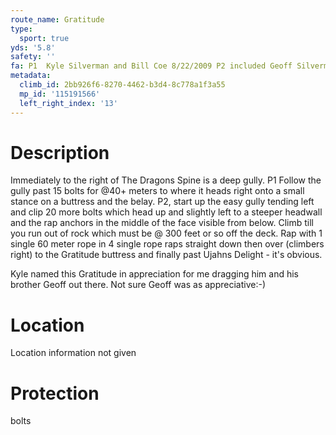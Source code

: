 ```yaml
---
route_name: Gratitude
type:
  sport: true
yds: '5.8'
safety: ''
fa: P1  Kyle Silverman and Bill Coe 8/22/2009 P2 included Geoff Silverman 7/15/2010
metadata:
  climb_id: 2bb926f6-8270-4462-b3d4-8c778a1f3a55
  mp_id: '115191566'
  left_right_index: '13'
---
```

# Description
Immediately to the right of The Dragons Spine is a deep gully. P1 Follow the gully past 15 bolts for @40+ meters to where it heads right onto a small stance on a buttress and the belay. P2, start up the easy gully tending left and clip 20 more bolts which head up and slightly left to a steeper headwall and the rap anchors in the middle of the face visible from below. Climb till you run out of rock which must be @ 300 feet or so off the deck. Rap with 1 single 60 meter rope in 4 single rope raps straight down then over (climbers right) to the Gratitude buttress and finally past Ujahns Delight - it's obvious.

Kyle named this Gratitude in appreciation for me dragging him and his brother Geoff out there. Not sure Geoff was as appreciative:-)

# Location
Location information not given

# Protection
bolts
